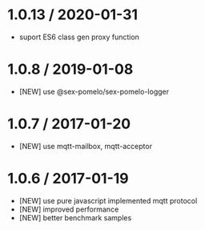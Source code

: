 1.0.13 / 2020-01-31
=================
 * suport ES6 class gen proxy function


1.0.8 / 2019-01-08
=================
  * [NEW] use @sex-pomelo/sex-pomelo-logger 


1.0.7 / 2017-01-20
=================
  * [NEW] use mqtt-mailbox, mqtt-acceptor

1.0.6 / 2017-01-19
=================
  * [NEW] use pure javascript implemented mqtt protocol
  * [NEW] improved performance
  * [NEW] better benchmark samples
